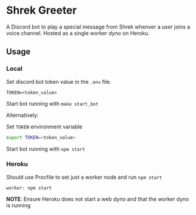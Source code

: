 # Shrek Greeter

A Discord bot to play a special message from Shrek whenver a user joins a voice channel. Hosted as a single worker dyno on Heroku.

## Usage

### Local

Set discord bot token value in the `.env` file.

```
TOKEN=<token_value>
```

Start bot running with `make start_bot`

Alternatively:

Set `TOKEN` environment variable

```bash
export TOKEN=<token_value>
```

Start bot running with `npm start`

### Heroku

Should use Procfile to set just a worker node and run `npm start`

```
worker: npm start
```

**NOTE**: Ensure Heroku does not start a web dyno and that the worker dyno is running

